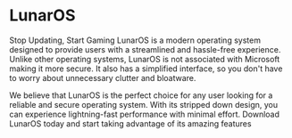 # LunarOS
Stop Updating, Start Gaming
LunarOS is a modern operating system designed to provide users with a streamlined and hassle-free experience. Unlike other operating systems, LunarOS is not associated with Microsoft making it more secure. It also has a simplified interface, so you don't have to worry about unnecessary clutter and bloatware.

We believe that LunarOS is the perfect choice for any user looking for a reliable and secure operating system. With its stripped down design, you can experience lightning-fast performance with minimal effort. Download LunarOS today and start taking advantage of its amazing features
